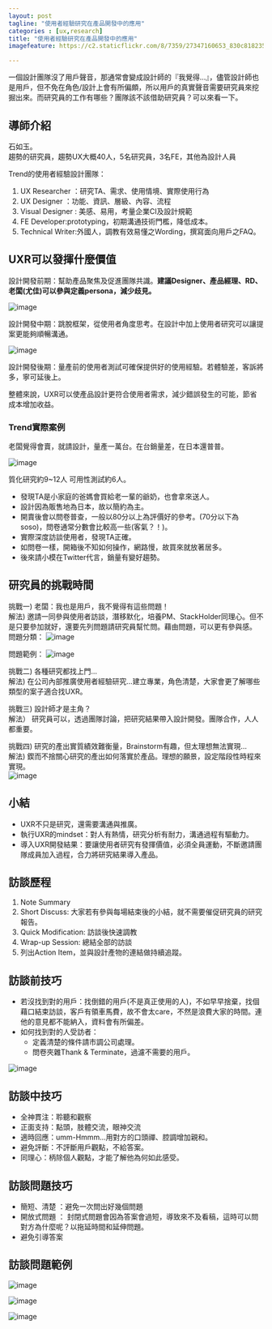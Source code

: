 ```yaml
---
layout: post
tagline: "使用者經驗研究在產品開發中的應用"
categories : [ux,research]
title: "使用者經驗研究在產品開發中的應用"
imagefeature: https://c2.staticflickr.com/8/7359/27347160653_830c818235_b.jpg

---
```


一個設計團隊沒了用戶聲音，那通常會變成設計師的『我覺得...』，儘管設計師也是用戶，但不免在角色/設計上會有所偏頗，所以用戶的真實聲音需要研究員來挖掘出來。而研究員的工作有哪些？團隊該不該借助研究員？可以來看一下。

## 導師介紹
石如玉。  
趨勢的研究員，趨勢UX大概40人，5名研究員，3名FE，其他為設計人員

Trend的使用者經驗設計團隊：
1) UX Researcher  ：研究TA、需求、使用情境、實際使用行為  
2) UX Designer  ：功能、資訊、層級、內容、流程  
3) Visual Designer : 美感、易用，考量企業CI及設計規範  
4) FE Developer:prototyping，初期溝通技術門檻，降低成本。    
5) Technical Writer:外國人，調教有效易懂之Wording，撰寫面向用戶之FAQ。    

## UXR可以發揮什麼價值
設計開發前期：幫助產品聚焦及促進團隊共識。**建議Designer、產品經理、RD、老闆(尤佳)可以參與定義persona，減少歧見。**  

![image](https://farm8.staticflickr.com/7362/27857577862_8ba7f37c65_o.jpg)

設計開發中期：跳脫框架，從使用者角度思考。在設計中加上使用者研究可以讓提案更能夠順暢溝通。  

![image](https://farm8.staticflickr.com/7325/27882176941_6da6681549_o.jpg)

設計開發後期：量產前的使用者測試可確保提供好的使用經驗。若體驗差，客訴將多，寧可延後上。


整體來說，UXR可以使產品設計更符合使用者需求，減少錯誤發生的可能，節省成本增加收益。

### Trend實際案例
老闆覺得會賣，就請設計，量產一萬台。在台銷量差，在日本還普普。  

![image](https://farm8.staticflickr.com/7457/27346126443_201f5d45f5_o.jpg)

質化研究約9~12人
可用性測試約6人。

- 發現TA是小家庭的爸媽會買給老一輩的爺奶，也會拿來送人。  
- 設計因為販售地為日本，故以簡約為主。
- 開賣後會以問卷普查，一般以80分以上為評價好的參考。(70分以下為soso)，問卷通常分數會比較高一些(客氣？！)。
- 實際深度訪談使用者，發現TA正確。
- 如問卷一樣，開箱後不知如何操作，網路慢，故買來就放著居多。
- 後來請小模在Twitter代言，銷量有變好趨勢。



## 研究員的挑戰時間

挑戰一) 老闆：我也是用戶，我不覺得有這些問題！  
解法)  邀請一同參與使用者訪談，潛移默化，培養PM、StackHolder同理心。但不是只要參加就好，還要先列問題請研究員幫忙問。藉由問題，可以更有參與感。  
問題分類：
![image](https://farm8.staticflickr.com/7384/27858061712_1c49ffb3af_o.jpg)

問題範例：
![image](https://farm8.staticflickr.com/7334/27882483171_7a325e4b8c_o.jpg)

挑戰二) 各種研究都找上門...  
解法) 在公司內部推廣使用者經驗研究...建立專業，角色清楚，大家會更了解哪些類型的案子適合找UXR。  

挑戰三) 設計師才是主角？  
解法） 研究員可以，透過團隊討論，把研究結果帶入設計開發。團隊合作，人人都重要。  

挑戰四) 研究的產出實質績效難衡量，Brainstorm有趣，但太理想無法實現...  
解法) 鍥而不捨關心研究的產出如何落實於產品。理想的願景，設定階段性時程來實現。  
![image](https://c2.staticflickr.com/8/7372/27882657461_d8f6670281_h.jpg)


## 小結
- UXR不只是研究，還需要溝通與推廣。 
- 執行UXR的mindset：對人有熱情，研究分析有耐力，溝通過程有驅動力。
- 導入UXR開發結果：要讓使用者研究有發揮價值，必須全員運動，不斷邀請團隊成員加入過程，合力將研究結果導入產品。

## 訪談歷程
1) Note Summary  
2) Short Discuss: 大家若有參與每場結束後的小結，就不需要催促研究員的研究報告。  
3) Quick Modification: 訪談後快速調教  
4) Wrap-up Session: 總結全部的訪談  
5) 列出Action Item，並與設計產物的連結做持續追蹤。  


## 訪談前技巧
- 若沒找到對的用戶：找倒錯的用戶(不是真正使用的人)，不如早早捨棄，找個藉口結束訪談，客戶有領車馬費，故不會太care，不然是浪費大家的時間。連他的意見都不能納入，資料會有所偏差。
- 如何找到對的人受訪者：
	- 定義清楚的條件請市調公司處理。
	- 問卷夾雜Thank & Terminate，過濾不需要的用戶。


![image](https://farm8.staticflickr.com/7281/27858423852_b74da3a67a_o.jpg)

## 訪談中技巧
- 全神貫注：聆聽和觀察
- 正面支持：點頭，肢體交流，眼神交流
- 適時回應：umm-Hmmm...用對方的口頭禪、腔調增加親和。
- 避免評斷：不評斷用戶觀點，不給答案。
- 同理心：柄除個人觀點，才能了解他為何如此感受。



## 訪談問題技巧
- 簡短、清楚 ：避免一次問出好幾個問題
- 開放式問題 ： 封閉式問題會因為答案會過短，導致來不及看稿，這時可以問對方為什麼呢？以拖延時間和延伸問題。
- 避免引導答案

## 訪談問題範例


![image](https://farm8.staticflickr.com/7626/27347087933_d9872b2c5b_o.jpg)

![image](https://farm8.staticflickr.com/7557/27681251730_4fc14009af_o.jpg)


![image](https://farm8.staticflickr.com/7281/27348077694_361ab6aaff_o.jpg)

